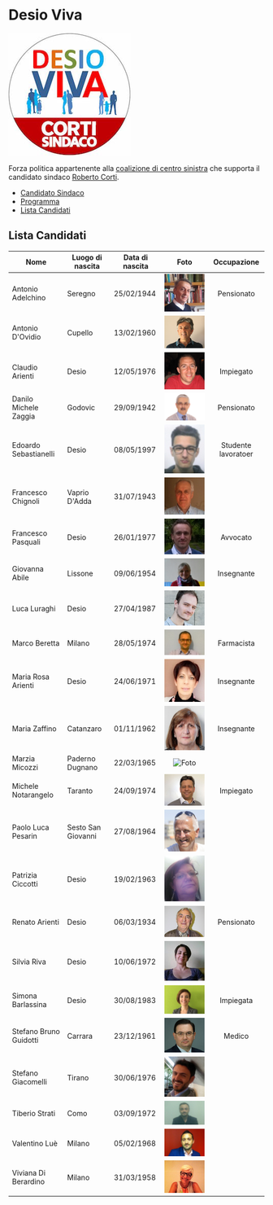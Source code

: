 # Desio Viva

![Logo Desio Viva](desio-viva/logo.jpg)

Forza politica appartenente alla [coalizione di centro sinistra](coalizione-di-centro-sinistra.md) che supporta il candidato sindaco [Roberto Corti](coalizione-di-centro-sinistra.md#roberto-corti-candidato-sindaco).

- [Candidato Sindaco](coalizione-di-centro-sinistra.md#roberto-corti-candidato-sindaco)
- [Programma](coalizione-di-centro-sinistra.md#programma)
- [Lista Candidati](#lista-candidati)

## Lista Candidati

| Nome | Luogo di nascita | Data di nascita | Foto | Occupazione |
|------|------------------|-----------------|:----:|:-----------:|
| Antonio Adelchino | Seregno | 25/02/1944 | ![Foto ](desio-viva/antonio-adelchino.jpg) | Pensionato |
| Antonio D'Ovidio | Cupello | 13/02/1960 | ![Foto ](desio-viva/antonio-dovidio.jpg) | |
| Claudio Arienti | Desio | 12/05/1976 | ![Foto ](desio-viva/claudio-arienti.jpg) | Impiegato |
| Danilo Michele Zaggia | Godovic | 29/09/1942 | ![Foto ](desio-viva/danilo-michele-zaggia.jpg) | Pensionato |
| Edoardo Sebastianelli | Desio | 08/05/1997 | ![Foto ](desio-viva/edoardo-sebastianelli.jpg) | Studente lavoratoer |
| Francesco Chignoli | Vaprio D'Adda | 31/07/1943 | ![Foto ](desio-viva/francesco-chignoli.jpg) | |
| Francesco Pasquali | Desio | 26/01/1977 | ![Foto ](desio-viva/francesco-pasquali.jpg) | Avvocato |
| Giovanna Abile |  Lissone | 09/06/1954 | ![Foto ](desio-viva/giovanna-abile.jpg) | Insegnante |
| Luca Luraghi | Desio | 27/04/1987 | ![Foto ](desio-viva/luca-luraghi.jpg) | |
| Marco Beretta | Milano | 28/05/1974 | ![Foto ](desio-viva/marco-beretta.jpg) | Farmacista |
| Maria Rosa Arienti | Desio | 24/06/1971 | ![Foto ](desio-viva/maria-rosa-arienti.jpg) | Insegnante |
| Maria Zaffino | Catanzaro | 01/11/1962 | ![Foto ](desio-viva/maria-zaffino.jpg) | Insegnante |
| Marzia Micozzi | Paderno Dugnano | 22/03/1965 | ![Foto ](desio-viva/marzia-micozzi.jpg) | |
| Michele Notarangelo | Taranto | 24/09/1974 | ![Foto ](desio-viva/michele-notarangelo.jpg) | Impiegato |
| Paolo Luca Pesarin | Sesto San Giovanni | 27/08/1964 | ![Foto ](desio-viva/paolo-luca-pesarin.jpg) | |
| Patrizia Ciccotti | Desio | 19/02/1963 | ![Foto ](desio-viva/patrizia-ciccotti.jpg) | |
| Renato Arienti | Desio | 06/03/1934 | ![Foto ](desio-viva/renato-arienti.jpg) | Pensionato |
| Silvia Riva | Desio | 10/06/1972 | ![Foto ](desio-viva/silvia-riva.jpg) | |
| Simona Barlassina | Desio | 30/08/1983 | ![Foto ](desio-viva/simona-barlassina.jpg) | Impiegata |
| Stefano Bruno Guidotti | Carrara | 23/12/1961 | ![Foto ](desio-viva/stefano-bruno-guidotti.jpg) | Medico |
| Stefano Giacomelli | Tirano | 30/06/1976 | ![Foto ](desio-viva/stefano-giacomelli.jpg) | |
| Tiberio Strati | Como | 03/09/1972 | ![Foto ](desio-viva/tiberio-strati.jpg) | |
| Valentino Luè | Milano | 05/02/1968 | ![Foto ](desio-viva/valentino-lue.jpg) | |
| Viviana Di Berardino | Milano | 31/03/1958 | ![Foto ](desio-viva/viviana-di-berardino.jpg) | |
